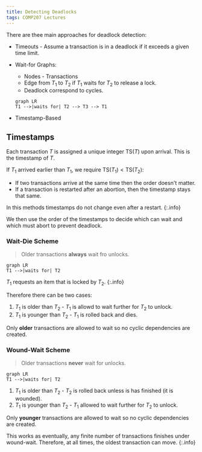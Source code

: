 ```yaml
---
title: Detecting Deadlocks
tags: COMP207 Lectures
---
```

There are thee main approaches for deadlock detection:

* Timeouts - Assume a transaction is in a deadlock if it exceeds a given time limit.
* Wait-for Graphs:
	* Nodes - Transactions
	* Edge from $T_1$ to $T_2$ if $T_1$ waits for $T_2$ to release a lock.
	* Deadlock correspond to cycles.
	
	```mermaid
	graph LR
	T1 -->|waits for| T2 --> T3 --> T1
	```
* Timestamp-Based

## Timestamps
Each transaction $T$ is assigned a unique integer $\text{TS}(T)$ upon arrival. This is the timestamp of $T$.

If $T_1$ arrived earlier than $T_1$, we require $\text{TS}(T_1)<\text{TS}(T_2)$:

* If two transactions arrive at the same time then the order doesn't matter.
* If a transaction is restarted after an abortion, then the timestamp stays that same.

In this methods timestamps do not change even after a restart.
{:.info}

We then use the order of the timestamps to decide which can wait and which must abort to prevent deadlock.

### Wait-Die Scheme

> Older transactions **always** wait fro unlocks.

```mermaid
graph LR
T1 -->|waits for| T2
```

$T_1$ requests an item that is locked by $T_2$.
{:.info}

Therefore there can be two cases:

1. $T_1$ is older than $T_2$ - $T_1$ is allowd to wait further for $T_2$ to unlock.
1. $T_1$ is younger than $T_2$ - $T_1$ is rolled back and dies.

Only **older** transactions are allowed to wait so no cyclic dependencies are created.

### Wound-Wait Scheme

> Older transactions **never** wait for unlocks.

```mermaid
graph LR
T1 -->|waits for| T2
```

1. $T_1$ is older than $T_2$ - $T_2$ is rolled back unless is has finished (it is wounded).
1. $T_1$ is younger than $T_2$ - $T_1$ allowed to wait further for $T_2$ to unlock.

Only **younger** transactions are allowed to wait so no cyclic dependencies are created.

This works as eventually, any finite number of transactions finishes under wound-wait. Therefore, at all times, the oldest transaction can move.
{:.info}